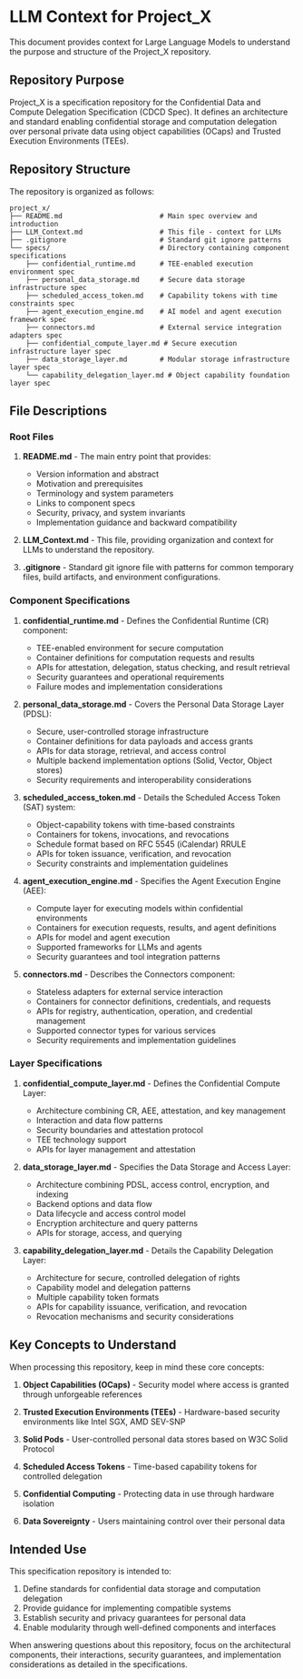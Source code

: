 # LLM Context for Project_X

This document provides context for Large Language Models to understand the purpose and structure of the Project_X repository.

## Repository Purpose

Project_X is a specification repository for the Confidential Data and Compute Delegation Specification (CDCD Spec). It defines an architecture and standard enabling confidential storage and computation delegation over personal private data using object capabilities (OCaps) and Trusted Execution Environments (TEEs).

## Repository Structure

The repository is organized as follows:

```
project_x/
├── README.md                        # Main spec overview and introduction
├── LLM_Context.md                   # This file - context for LLMs
├── .gitignore                       # Standard git ignore patterns
└── specs/                           # Directory containing component specifications
    ├── confidential_runtime.md      # TEE-enabled execution environment spec
    ├── personal_data_storage.md     # Secure data storage infrastructure spec
    ├── scheduled_access_token.md    # Capability tokens with time constraints spec
    ├── agent_execution_engine.md    # AI model and agent execution framework spec
    ├── connectors.md                # External service integration adapters spec
    ├── confidential_compute_layer.md # Secure execution infrastructure layer spec
    ├── data_storage_layer.md        # Modular storage infrastructure layer spec
    └── capability_delegation_layer.md # Object capability foundation layer spec
```

## File Descriptions

### Root Files

1. **README.md** - The main entry point that provides:
   - Version information and abstract
   - Motivation and prerequisites 
   - Terminology and system parameters
   - Links to component specs
   - Security, privacy, and system invariants
   - Implementation guidance and backward compatibility

2. **LLM_Context.md** - This file, providing organization and context for LLMs to understand the repository.

3. **.gitignore** - Standard git ignore file with patterns for common temporary files, build artifacts, and environment configurations.

### Component Specifications

1. **confidential_runtime.md** - Defines the Confidential Runtime (CR) component:
   - TEE-enabled environment for secure computation
   - Container definitions for computation requests and results
   - APIs for attestation, delegation, status checking, and result retrieval
   - Security guarantees and operational requirements
   - Failure modes and implementation considerations

2. **personal_data_storage.md** - Covers the Personal Data Storage Layer (PDSL):
   - Secure, user-controlled storage infrastructure
   - Container definitions for data payloads and access grants
   - APIs for data storage, retrieval, and access control
   - Multiple backend implementation options (Solid, Vector, Object stores)
   - Security requirements and interoperability considerations

3. **scheduled_access_token.md** - Details the Scheduled Access Token (SAT) system:
   - Object-capability tokens with time-based constraints
   - Containers for tokens, invocations, and revocations
   - Schedule format based on RFC 5545 (iCalendar) RRULE
   - APIs for token issuance, verification, and revocation
   - Security constraints and implementation guidelines

4. **agent_execution_engine.md** - Specifies the Agent Execution Engine (AEE):
   - Compute layer for executing models within confidential environments
   - Containers for execution requests, results, and agent definitions
   - APIs for model and agent execution
   - Supported frameworks for LLMs and agents
   - Security guarantees and tool integration patterns

5. **connectors.md** - Describes the Connectors component:
   - Stateless adapters for external service interaction
   - Containers for connector definitions, credentials, and requests
   - APIs for registry, authentication, operation, and credential management
   - Supported connector types for various services
   - Security requirements and implementation guidelines

### Layer Specifications

1. **confidential_compute_layer.md** - Defines the Confidential Compute Layer:
   - Architecture combining CR, AEE, attestation, and key management
   - Interaction and data flow patterns
   - Security boundaries and attestation protocol
   - TEE technology support
   - APIs for layer management and attestation

2. **data_storage_layer.md** - Specifies the Data Storage and Access Layer:
   - Architecture combining PDSL, access control, encryption, and indexing
   - Backend options and data flow
   - Data lifecycle and access control model
   - Encryption architecture and query patterns
   - APIs for storage, access, and querying

3. **capability_delegation_layer.md** - Details the Capability Delegation Layer:
   - Architecture for secure, controlled delegation of rights
   - Capability model and delegation patterns
   - Multiple capability token formats
   - APIs for capability issuance, verification, and revocation
   - Revocation mechanisms and security considerations

## Key Concepts to Understand

When processing this repository, keep in mind these core concepts:

1. **Object Capabilities (OCaps)** - Security model where access is granted through unforgeable references

2. **Trusted Execution Environments (TEEs)** - Hardware-based security environments like Intel SGX, AMD SEV-SNP

3. **Solid Pods** - User-controlled personal data stores based on W3C Solid Protocol

4. **Scheduled Access Tokens** - Time-based capability tokens for controlled delegation

5. **Confidential Computing** - Protecting data in use through hardware isolation

6. **Data Sovereignty** - Users maintaining control over their personal data

## Intended Use

This specification repository is intended to:

1. Define standards for confidential data storage and computation delegation
2. Provide guidance for implementing compatible systems
3. Establish security and privacy guarantees for personal data
4. Enable modularity through well-defined components and interfaces

When answering questions about this repository, focus on the architectural components, their interactions, security guarantees, and implementation considerations as detailed in the specifications. 